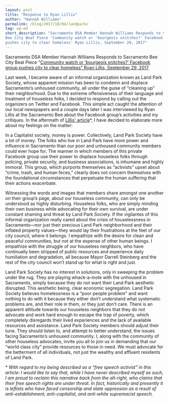 ```yaml
---
layout: post 
title: "Response to Ryan Lillis"
author: "Hannah Williams"
permalink: /blog/2017/10/04/landpark/
tag: op-ed 
short_description: "Sacramento DSA Member Hannah Williams Responds to Sacramento
Bee City Beat Piece 'Community watch or 'bourgeois snitches?' Facebook group
pushes city to clear homeless' Ryan Lillis, September 29, 2017"
---
```

Sacramento DSA Member Hannah Williams Responds to Sacramento Bee City Beat Piece
"[Community watch or ‘bourgeois snitches?’ Facebook group pushes city to clear
homeless" Ryan Lillis, September 29,
2017](http://www.sacbee.com/news/local/news-columns-blogs/city-beat/article176014416.html)

Last week, I became aware of an informal organization known as Land Park
Society, whose apparent mission has been to condemn and displace Sacramento’s
unhoused community, all under the guise of “cleaning up” their neighborhood.
Due to the extreme offensiveness of their language and treatment of houseless
folks, I decided to respond by calling out the organizers on Twitter and
Facebook. This simple act caught the attention of our local newspapers and a
couple days later I was interviewed by Ryan Lillis at the Sacramento Bee about
the Facebook group’s activities and my critiques. In the aftermath of [Lillis'
article](http://www.sacbee.com/news/local/news-columns-blogs/city-beat/article176014416.html)\*,
I have decided to elaborate more about my feelings on the matter:

In a Capitalist society, money is power. Collectively, Land Park Society have a
lot of money. The folks who live in Land Park have more power and influence in
Sacramento than our poor and unhoused community members could ever hope for. The
manner in which members of this private Facebook group use their power to
displace houseless folks through policing, private security, and business
associations, is inhumane and highly immoral. This group, which purports
themselves as “activists” upset about “crime, trash, and human feces,” clearly
does not concern themselves with the foundational circumstances that perpetuate
the human suffering that their actions exacerbate.

Witnessing the words and images that members share amongst one another on their
group’s page, about our houseless community, can only be understood as highly
disturbing. Houseless folks, who are simply minding their own business while
advocating for their own survival, are under constant shaming and threat by Land
Park Society. If the vigilantes of this informal organization really cared about
the crisis of houselessness in Sacramento—nor just their precious Land Park
neighborhood and their inflated property values—they would lay their
frustrations at the feet of our city council, where it belongs. I empathize with
the desire for clean and peaceful communities, but not at the expense of other
human beings. I empathize with the struggle of our houseless neighbors, who have
continually been stripped of public resources and experience daily humiliation
and degradation, all because Mayor Darrell Steinberg and the rest of the city
council won’t stand up for what is right and just.

Land Park Society has no interest in solutions, only in sweeping the problem
under the rug. They are playing whack-a-mole with the unhoused in Sacramento,
simply because they do not want their Land Park aesthetic disrupted. This
aesthetic being, clear economic segregation. Land Park Society believes
homelessness is a “poor people problem" and want nothing to do with it because
they either don’t understand what systematic problems are, and their role in
them, or they just don’t care. There is an apparent attitude towards our
houseless neighbors that they do not advocate and work hard enough to escape the
trap of poverty, which completely disregards their lived experiences and the
lack of available resources and assistance. Land Park Society members should
adjust their tune. They should listen to, and attempt to better understand, the
issues facing Sacramento’s unhoused community. I, along with the community of
other houseless advocates, invite you all to join us in demanding that our
“world class city” provide resources to those in need. We must advocate for the
betterment of all individuals, not just the wealthy and affluent residents of
Land Park.

\* *With regard to my being described as a “free speech activist” in this
article: I would like to say that, while I have never described myself as such, 
I am proud to reclaim this narrative back from the alt-right, who claims that 
their free speech rights are under threat. In fact, historically and presently 
it is leftists who have faced censorship and state oppression as a result of
anti-establishment, anti-capitalist, and anti-white supremacist speech.*
